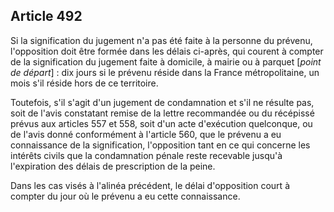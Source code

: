 Article 492
----
Si la signification du jugement n'a pas été faite à la personne du prévenu,
l'opposition doit être formée dans les délais ci-après, qui courent à compter de
la signification du jugement faite à domicile, à mairie ou à parquet [*point de
départ*] : dix jours si le prévenu réside dans la France métropolitaine, un mois
s'il réside hors de ce territoire.

Toutefois, s'il s'agit d'un jugement de condamnation et s'il ne résulte pas,
soit de l'avis constatant remise de la lettre recommandée ou du récépissé prévus
aux articles 557 et 558, soit d'un acte d'exécution quelconque, ou de l'avis
donné conformément à l'article 560, que le prévenu a eu connaissance de la
signification, l'opposition tant en ce qui concerne les intérêts civils que la
condamnation pénale reste recevable jusqu'à l'expiration des délais de
prescription de la peine.

Dans les cas visés à l'alinéa précédent, le délai d'opposition court à compter
du jour où le prévenu a eu cette connaissance.
